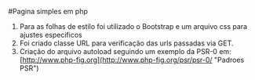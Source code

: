#Pagina simples em php
1. Para as folhas de estilo foi utilizado o Bootstrap e um arquivo css para ajustes especificos
2. Foi criado classe URL  para verificação das urls passadas via GET.
3. Criação do arquivo autoload seguindo um exemplo da PSR-0
   em: [http://www.php-fig.org](http://www.php-fig.org/psr/psr-0/ "Padroes PSR")


